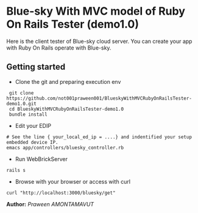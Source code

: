 Blue-sky With MVC model of Ruby On Rails Tester (demo1.0)
=========================================================
Here is the client tester of Blue-sky cloud server. You can create your app with Ruby On Rails operate with Blue-sky.


Getting started
---------------

- Clone the git and preparing execution env
```shell
 git clone https://github.com/not001praween001/BlueskyWithMVCRubyOnRailsTester-demo1.0.git
 cd BlueskyWithMVCRubyOnRailsTester-demo1.0
 bundle install
```

- Edit your EDIP
```shell
# See the line { your_local_ed_ip = ....} and indentified your setup embedded device IP.
emacs app/controllers/bluesky_controller.rb
```

- Run WebBrickServer
```shell
rails s
```

- Browse with your browser or access with curl
```shell
curl "http://localhost:3000/bluesky/get"
```

**Author:** *Praween AMONTAMAVUT*
